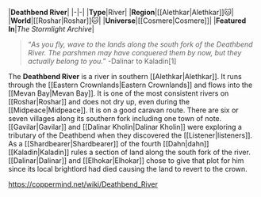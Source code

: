 |**Deathbend River**|
|-|-|
|**Type**|River|
|**Region**|[[Alethkar\|Alethkar]]🐱︎|
|**World**|[[Roshar\|Roshar]]🐱︎|
|**Universe**|[[Cosmere\|Cosmere]]|
|**Featured In**|*The Stormlight Archive*|

>“*As you fly, wave to the lands along the south fork of the Deathbend River. The parshmen may have conquered them by now, but they actually belong to you.*”
\-Dalinar to Kaladin[1]


The **Deathbend River** is a river in southern [[Alethkar\|Alethkar]]. It runs through the [[Eastern Crownlands\|Eastern Crownlands]] and flows into the [[Mevan Bay\|Mevan Bay]]. It is one of the most consistent rivers on [[Roshar\|Roshar]] and does not dry up, even during the [[Midpeace\|Midpeace]]. It is on a good caravan route.
There are six or seven villages along its southern fork including one town of note.
[[Gavilar\|Gavilar]] and [[Dalinar Kholin\|Dalinar Kholin]] were exploring a tributary of the Deathbend when they discovered the [[Listener\|listeners]].
As a [[Shardbearer\|Shardbearer]] of the fourth [[Dahn\|dahn]] [[Kaladin\|Kaladin]] rules a section of land along the south fork of the river. [[Dalinar\|Dalinar]] and [[Elhokar\|Elhokar]] chose to give that plot for him since its local brightlord had died causing the land to revert to the crown.



https://coppermind.net/wiki/Deathbend_River